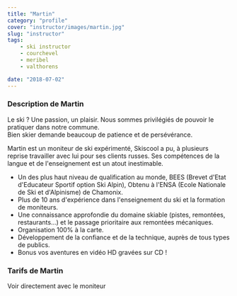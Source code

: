 ```yaml
---
title: "Martin"
category: "profile"
cover: "instructor/images/martin.jpg"
slug: "instructor"
tags:
    - ski instructor
    - courchevel
    - meribel
    - valthorens

date: "2018-07-02"
---
```

### Description de Martin
Le ski ? Une passion, un plaisir. Nous sommes privilégiés de pouvoir le pratiquer dans notre commune.   
Bien skier demande beaucoup de patience et de persévérance.  

Martin est un moniteur de ski expérimenté, Skiscool a pu, à plusieurs reprise travailler avec lui pour ses clients russes. Ses compétences de la langue et de l'enseignement est un atout inestimable.  

* Un des plus haut niveau de qualification au monde, BEES (Brevet d'Etat d'Educateur Sportif option Ski Alpin), Obtenu à l'ENSA (Ecole Nationale de Ski et d'Alpinisme) de Chamonix.
* Plus de 10 ans d'expérience dans l'enseignement du ski et la formation de moniteurs.
* Une connaissance approfondie du domaine skiable (pistes, remontées, restaurants...) et le passage prioritaire aux remontées mécaniques. 
* Organisation 100% à la carte. 
* Développement de la confiance et de la technique, auprès de tous types de publics. 
* Bonus vos aventures en vidéo HD gravées sur CD !

### Tarifs de Martin
Voir directement avec le moniteur

